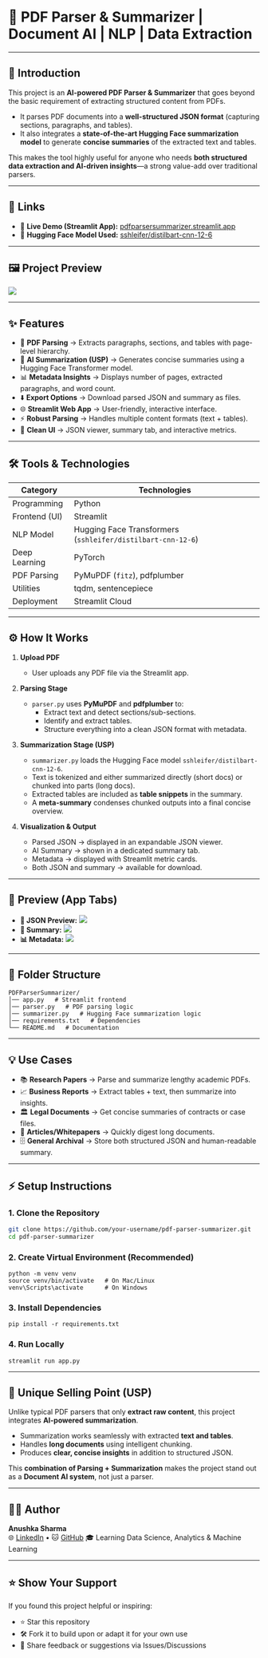 # 📄 PDF Parser & Summarizer | Document AI | NLP | Data Extraction  

---

## 🔰 Introduction  
This project is an **AI-powered PDF Parser & Summarizer** that goes beyond the basic requirement of extracting structured content from PDFs.  

- It parses PDF documents into a **well-structured JSON format** (capturing sections, paragraphs, and tables).  
- It also integrates a **state-of-the-art Hugging Face summarization model** to generate **concise summaries** of the extracted text and tables.  

This makes the tool highly useful for anyone who needs **both structured data extraction and AI-driven insights**—a strong value-add over traditional parsers.  

---

## 🔗 Links  
- 🚀 **Live Demo (Streamlit App):** [pdfparsersummarizer.streamlit.app](https://pdfparsersummarizer.streamlit.app/)  
- 🤗 **Hugging Face Model Used:** [sshleifer/distilbart-cnn-12-6](https://huggingface.co/sshleifer/distilbart-cnn-12-6)  

---

## 🖼️ Project Preview  
<img src="app_preview.png">

---

## ✨ Features  
- 📂 **PDF Parsing** → Extracts paragraphs, sections, and tables with page-level hierarchy.  
- 📝 **AI Summarization (USP)** → Generates concise summaries using a Hugging Face Transformer model.  
- 📊 **Metadata Insights** → Displays number of pages, extracted paragraphs, and word count.  
- ⬇️ **Export Options** → Download parsed JSON and summary as files.  
- 🌐 **Streamlit Web App** → User-friendly, interactive interface.  
- ⚡ **Robust Parsing** → Handles multiple content formats (text + tables).  
- 🎨 **Clean UI** → JSON viewer, summary tab, and interactive metrics.  

---

## 🛠️ Tools & Technologies  

| **Category**      | **Technologies** |
|-------------------|------------------|
| Programming       | Python |
| Frontend (UI)     | Streamlit |
| NLP Model         | Hugging Face Transformers (`sshleifer/distilbart-cnn-12-6`) |
| Deep Learning     | PyTorch |
| PDF Parsing       | PyMuPDF (`fitz`), pdfplumber |
| Utilities         | tqdm, sentencepiece |
| Deployment        | Streamlit Cloud |

---

## ⚙️ How It Works  

1. **Upload PDF**  
   - User uploads any PDF file via the Streamlit app.  

2. **Parsing Stage**  
   - `parser.py` uses **PyMuPDF** and **pdfplumber** to:  
     - Extract text and detect sections/sub-sections.  
     - Identify and extract tables.  
     - Structure everything into a clean JSON format with metadata.  

3. **Summarization Stage (USP)**  
   - `summarizer.py` loads the Hugging Face model `sshleifer/distilbart-cnn-12-6`.  
   - Text is tokenized and either summarized directly (short docs) or chunked into parts (long docs).  
   - Extracted tables are included as **table snippets** in the summary.  
   - A **meta-summary** condenses chunked outputs into a final concise overview.  

4. **Visualization & Output**  
   - Parsed JSON → displayed in an expandable JSON viewer.  
   - AI Summary → shown in a dedicated summary tab.  
   - Metadata → displayed with Streamlit metric cards.  
   - Both JSON and summary → available for download.  

---

## 👀 Preview (App Tabs)  
- **📑 JSON Preview:** <img src="json_preview.png">
- **📝 Summary:** <img src="summary_preview.png"> 
- **📊 Metadata:** <img src="metadata_preview.png">

---

## 📂 Folder Structure  
```
PDFParserSummarizer/
│── app.py   # Streamlit frontend
│── parser.py   # PDF parsing logic
│── summarizer.py   # Hugging Face summarization logic
│── requirements.txt   # Dependencies
└── README.md   # Documentation
```

---

## 💡 Use Cases  
- 📚 **Research Papers** → Parse and summarize lengthy academic PDFs.  
- 📈 **Business Reports** → Extract tables + text, then summarize into insights.  
- 🏛️ **Legal Documents** → Get concise summaries of contracts or case files.  
- 📰 **Articles/Whitepapers** → Quickly digest long documents.  
- 🗄️ **General Archival** → Store both structured JSON and human-readable summary.  

---

## ⚡ Setup Instructions  

### 1. Clone the Repository  
```bash
git clone https://github.com/your-username/pdf-parser-summarizer.git
cd pdf-parser-summarizer
```

### 2. Create Virtual Environment (Recommended)
```
python -m venv venv
source venv/bin/activate   # On Mac/Linux
venv\Scripts\activate      # On Windows
```

### 3. Install Dependencies
```
pip install -r requirements.txt
```

### 4. Run Locally
```
streamlit run app.py
```

---

## 🌟 Unique Selling Point (USP)  

Unlike typical PDF parsers that only **extract raw content**, this project integrates **AI-powered summarization**.  

- Summarization works seamlessly with extracted **text and tables**.  
- Handles **long documents** using intelligent chunking.  
- Produces **clear, concise insights** in addition to structured JSON.  

This **combination of Parsing + Summarization** makes the project stand out as a **Document AI system**, not just a parser.  

---

## 🙋‍♀️ Author

**Anushka Sharma**  
🌐 [LinkedIn](https://www.linkedin.com/in/anushkasharma008/) • 🐱 [GitHub](https://github.com/Anushka-Sharma-008) 
🎓 Learning Data Science, Analytics & Machine Learning

---

## ⭐ Show Your Support

If you found this project helpful or inspiring:

- ⭐ Star this repository  
- 🛠️ Fork it to build upon or adapt it for your own use  
- 💬 Share feedback or suggestions via Issues/Discussions
